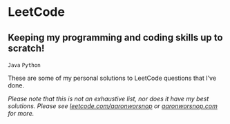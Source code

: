 # LeetCode  
## Keeping my programming and coding skills up to scratch!  
`Java` `Python`

These are some of my personal solutions to LeetCode questions that I've done.  
  
*Please note that this is not an exhaustive list, nor does it have my best solutions. Please see [leetcode.com/aaronworsnop](https://leetcode.com/aaronworsnop/) or [aaronworsnop.com](https://aaronworsnop.com/) for more.*
